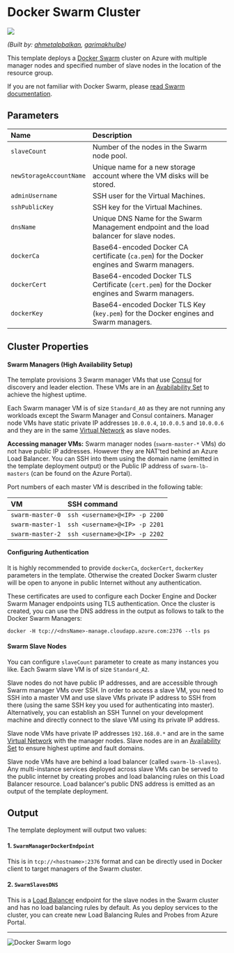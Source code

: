 # Docker Swarm Cluster

<a href="https://portal.azure.com/#create/Microsoft.Template/uri/https%3A%2F%2Fraw.githubusercontent.com%2FAzure%2Fazure-quickstart-templates%2Fmaster%2Fdocker-swarm-cluster%2Fazuredeploy.json" target="_blank">
    <img src="http://azuredeploy.net/deploybutton.png"/>
</a>

*(Built by: [ahmetalpbalkan](https://github.com/ahmetalpbalkan), [garimakhulbe](https://github.com/garimakhulbe))*

This template deploys a [Docker Swarm](http://docs.docker.com/swarm) cluster
on Azure with multiple manager nodes and specified number of slave nodes in
the location of the resource group.

If you are not familiar with Docker Swarm, please
[read Swarm documentation](http://docs.docker.com/swarm).

## Parameters

| Name   | Description |
|:--- |:---|
| `slaveCount`  | Number of the nodes in the Swarm node pool. |
| `newStorageAccountName`  | Unique name for a new storage account where the VM disks will be stored. |
| `adminUsername` | SSH user for the Virtual Machines.  |
| `sshPublicKey` | SSH key for the Virtual Machines.  |
| `dnsName` | Unique DNS Name for the Swarm Management endpoint and the load balancer for slave nodes. |
| `dockerCa`  | Base64-encoded Docker CA certificate (`ca.pem`) for the Docker engines and Swarm managers. |
| `dockerCert`  | Base64-encoded Docker TLS Certificate (`cert.pem`) for the Docker engines and Swarm managers. |
| `dockerKey` | Base64-encoded Docker TLS Key (`key.pem`) for the Docker engines and Swarm managers. |

## Cluster Properties

#### Swarm Managers (High Availability Setup)

The template provisions 3 Swarm manager VMs that use [Consul](https://consul.io/)
for discovery and leader election. These VMs are in an [Avabilability Set][av-set]
to achieve the highest uptime.

Each Swarm manager VM is of size `Standard_A0` as they are not running any workloads
except the Swarm Manager and Consul containers. Manager node VMs have static private IP addresses
`10.0.0.4`, `10.0.0.5` and `10.0.0.6` and they are in the same [Virtual Network][az-vnet] as slave nodes.

**Accessing manager VMs:** Swarm manager nodes (`swarm-master-*` VMs) do not have
public IP addresses. However they are NAT'ted behind an Azure Load Balancer. You
can SSH into them using the domain name (emitted in the template deployment output) or
the Public IP address of `swarm-lb-masters` (can be found on the Azure Portal).

Port numbers of each master VM is described in the following table:

| VM   | SSH command |
|:--- |:---|
| `swarm-master-0`  | `ssh <username>@<IP> -p 2200` |
| `swarm-master-1`  | `ssh <username>@<IP> -p 2201` |
| `swarm-master-2`  | `ssh <username>@<IP> -p 2202` |

#### Configuring Authentication

It is highly recommended to provide `dockerCa`, `dockerCert`, `dockerKey` parameters
in the template. Otherwise the created Docker Swarm cluster will be open to anyone
in public Internet without any authentication.

These certificates are used to configure each Docker Engine and Docker Swarm
Manager endpoints using TLS authentication. Once the cluster is created, you
can use the DNS address in the output as follows to talk to the Docker Swarm Managers:

    docker -H tcp://<dnsName>-manage.cloudapp.azure.com:2376 --tls ps

#### Swarm Slave Nodes

You can configure `slaveCount` parameter to create as many instances you like.
Each Swarm slave VM is of size `Standard_A2`.

Slave nodes do not have public IP addresses, and are accessible through Swarm
manager VMs over SSH. In order to access a slave VM, you need to SSH into a
master VM and use slave VMs private IP address to SSH from there (using the
same SSH key you used for authenticating into master). Alternatively, you can
establish an SSH Tunnel on your development machine and directly connect to
the slave VM using its private IP address.

Slave node VMs have private IP addresses `192.168.0.*` and are in the same
[Virtual Network][az-vnet] with the manager nodes. Slave nodes are in an
[Availability Set][av-set] to ensure highest uptime and fault domains.

Slave node VMs have are behind a load balancer (called `swarm-lb-slaves`). Any
multi-instance services deployed across slave VMs can be served to the public
internet by creating probes and load balancing rules on this Load Balancer
resource. Load balancer's public DNS address is emitted as an output of the
template deployment.

## Output

The template deployment will output two values:

#### 1. `SwarmManagerDockerEndpoint`

This is in `tcp://<hostname>:2376` format and can be directly used in Docker
client to target managers of the Swarm cluster.

#### 2. `SwarmSlavesDNS`

This is a [Load Balancer][az-lb] endpoint for the slave nodes in the
Swarm cluster and has no load balancing rules by default. As you deploy services
to the cluster, you can create new Load Balancing Rules and Probes from Azure
Portal.

-----------------

![Docker Swarm logo](https://github.com/docker/swarm/raw/master/logo.png?raw=true)

[av-set]: https://azure.microsoft.com/en-us/documentation/articles/virtual-machines-manage-availability/
[az-lb]: https://azure.microsoft.com/en-us/documentation/articles/load-balancer-overview/
[az-vnet]: http://azure.microsoft.com/en-us/documentation/services/virtual-network/
